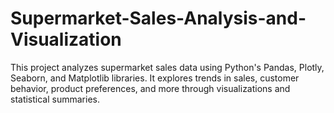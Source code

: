 # Supermarket-Sales-Analysis-and-Visualization
This project analyzes supermarket sales data using Python's Pandas, Plotly, Seaborn, and Matplotlib libraries. It explores trends in sales, customer behavior, product preferences, and more through visualizations and statistical summaries.
